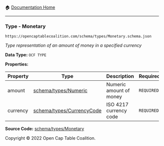:house: [Documentation Home](/README.md)

---

### Type - Monetary

`https://opencaptablecoalition.com/schema/types/Monetary.schema.json`

_Type representation of an amount of money in a specified currency_

**Data Type:** `OCF TYPE`

**Properties:**

| Property | Type                                                         | Description             | Required   |
| -------- | ------------------------------------------------------------ | ----------------------- | ---------- |
| amount   | [schema/types/Numeric](/docs/schema/types/Numeric)           | Numeric amount of money | `REQUIRED` |
| currency | [schema/types/CurrencyCode](/docs/schema/types/CurrencyCode) | ISO 4217 currency code  | `REQUIRED` |

**Source Code:** [schema/types/Monetary](/schema/types/Monetary.schema.json)

Copyright © 2022 Open Cap Table Coalition.

